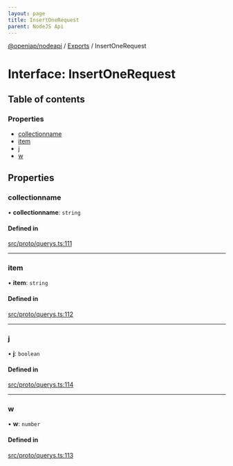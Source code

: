 ```yaml
---
layout: page
title: InsertOneRequest
parent: NodeJS Api
---
```

[@openiap/nodeapi](../README.html#) / [Exports](../modules.html#) / InsertOneRequest

# Interface: InsertOneRequest

## Table of contents

### Properties

- [collectionname](InsertOneRequest.html##collectionname)
- [item](InsertOneRequest.html##item)
- [j](InsertOneRequest.html##j)
- [w](InsertOneRequest.html##w)

## Properties

### collectionname

• **collectionname**: `string`

#### Defined in

[src/proto/querys.ts:111](https://github.com/openiap/nodeapi/blob/a6b5438/src/proto/querys.ts#L111)

___

### item

• **item**: `string`

#### Defined in

[src/proto/querys.ts:112](https://github.com/openiap/nodeapi/blob/a6b5438/src/proto/querys.ts#L112)

___

### j

• **j**: `boolean`

#### Defined in

[src/proto/querys.ts:114](https://github.com/openiap/nodeapi/blob/a6b5438/src/proto/querys.ts#L114)

___

### w

• **w**: `number`

#### Defined in

[src/proto/querys.ts:113](https://github.com/openiap/nodeapi/blob/a6b5438/src/proto/querys.ts#L113)
